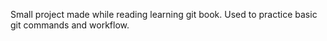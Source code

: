 Small project made while reading learning git book.
Used to practice basic git commands and workflow.
